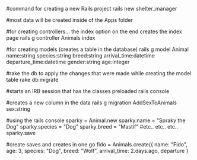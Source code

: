 #command for creating a new Rails project
rails new shelter_manager

#most data will be created inside of the Apps folder

#for creating controllers... the index option on the end creates the index page
rails g controller Animals index

#for creating models  (creates a table in the database)
rails g model Animal name:string species:string breed:string arrival_time:datetime departure_time:datetime gender:string age:integer 

#rake the db to apply the changes that were made while creating the model table
rake db:migrate

#starts an IRB session that has the classes preloaded
rails console

#creates a new column in the data
rails g migration AddSexToAnimals sex:string


#using the rails console
sparky = Animal.new
sparky.name = "Spraky the Dog"
sparky.species = "Dog"
sparky.breed = "Mastif"
#etc.. etc.. etc..
sparky.save

#create saves and creates in one go
fido = Animals.create({
  name: "Fido",
  age: 3,
  species: "Dog",
  breed: "Wolf",
  arrival_time: 2.days.ago,
  departure
  }
  